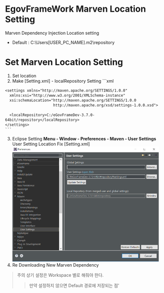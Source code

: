 
# EgovFrameWork Marven Location Setting

Marven Dependency Injection Location setting

  * Default : C:\Users\[USER_PC_NAME]\.m2\repository



# Set Marven Location Setting

  1. Set location
  2. Make [Setting.xml] - localRepository Setting
    ```xml
    <?xml version="1.0" encoding="UTF-8"?>

    <settings xmlns="http://maven.apache.org/SETTINGS/1.0.0"
      xmlns:xsi="http://www.w3.org/2001/XMLSchema-instance"
      xsi:schemaLocation="http://maven.apache.org/SETTINGS/1.0.0
                          http://maven.apache.org/xsd/settings-1.0.0.xsd">

      <localRepository>C:/eGovFrameDev-3.7.0-64bit/repository</localRepository>
    </settings>
    ```
  3. Eclipse Setting
    **Menu - Window - Preferences - Maven - User Settings**
    User Setting Location Fix [Setting.xml]
    ![maven-preference](assets/Marven-Save-Location-Setting-0d6fa5cf.png)
  4. Re Downloading New Marven Dependency
> 주의
> 상기 설정은 Workspace 별로 해줘야 한다.
>> 만약 설정하지 않으면 Default 경로에 저장되는 점'
